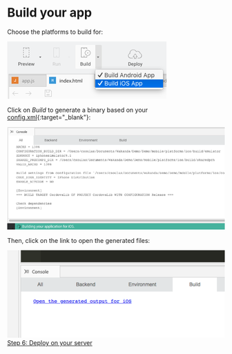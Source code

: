 ---
---

# Build your app

Choose the platforms to build for:

<img src="img/mobile-build-dropdown.png" />

Click on _Build_ to generate a binary based on your [config.xml](http://cordova.apache.org/docs/en/latest/config_ref/index.html){:target="_blank"}:

<img src="img/mobile-build-progress.png" />

Then, click on the link to open the generated files:

<img src="img/mobile-build.png" />

<div class="navigation-step">
  <a class="btn next-button" href="deploy-your-app.html">Step 6: Deploy on your server <i class="icon-chevron-right"></i></a>
</div>